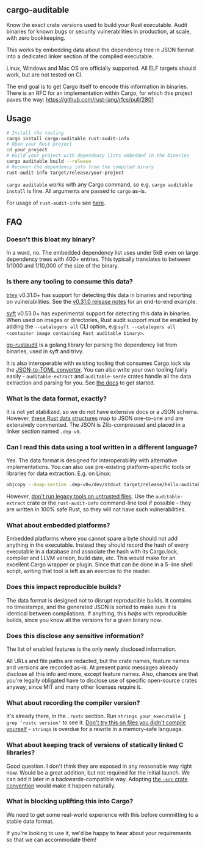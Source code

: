 ## cargo-auditable

Know the exact crate versions used to build your Rust executable. Audit binaries for known bugs or security vulnerabilities in production, at scale, with zero bookkeeping.

This works by embedding data about the dependency tree in JSON format into a dedicated linker section of the compiled executable.

Linux, Windows and Mac OS are officially supported. All ELF targets should work, but are not tested on CI.

The end goal is to get Cargo itself to encode this information in binaries. There is an RFC for an implementation within Cargo, for which this project paves the way: https://github.com/rust-lang/rfcs/pull/2801

## Usage

```bash
# Install the tooling
cargo install cargo-auditable rust-audit-info
# Open your Rust project
cd your_project
# Build your project with dependency lists embedded in the binaries
cargo auditable build --release
# Recover the dependency info from the compiled binary
rust-audit-info target/release/your-project
```

`cargo auditable` works with any Cargo command, so e.g. `cargo auditable install` is fine. All arguments are passed to `cargo` as-is.

For usage of `rust-audit-info` see [here](https://github.com/rust-secure-code/cargo-auditable/tree/master/rust-audit-info#usage).

## FAQ

### Doesn't this bloat my binary?

In a word, no. The embedded dependency list uses under 5kB even on large dependency trees with 400+ entries. This typically translates to between 1/1000 and 1/10,000 of the size of the binary.

### Is there any tooling to consume this data?

[trivy](https://github.com/aquasecurity/trivy) v0.31.0+ has support for detecting this data in binaries and reporting on vulnerabilities. See the [v0.31.0 release notes](https://github.com/aquasecurity/trivy/discussions/2716) for an end-to-end example.

[syft](https://github.com/anchore/syft) v0.53.0+ has experimental support for detecting this data in binaries.
When used on images or directories, Rust audit support must be enabled by adding the `--catalogers all` CLI option, e.g `syft --catalogers all <container image containing Rust auditable binary>`.

[go-rustaudit](https://github.com/microsoft/go-rustaudit) is a golang library for parsing the dependency list from binaries, used in syft and trivy.

It is also interoperable with existing tooling that consumes Cargo.lock via the [JSON-to-TOML convertor](auditable-serde/examples/json-to-toml.rs). You can also write your own tooling fairly easily - `auditable-extract` and `auditable-serde` crates handle all the data extraction and parsing for you. See [the docs](https://docs.rs/auditable-extract/) to get started.

### What is the data format, exactly?

It is not yet stabilized, so we do not have extensive docs or a JSON schema. However, [these Rust data structures](https://docs.rs/auditable-serde/latest/auditable_serde/struct.Package.html) map to JSON one-to-one and are extensively commented. The JSON is Zlib-compressed and placed in a linker section named `.dep-v0`.

### Can I read this data using a tool written in a different language?

Yes. The data format is designed for interoperability with alternative implementations. You can also use pre-existing platform-specific tools or libraries for data extraction. E.g. on Linux:
```bash
objcopy --dump-section .dep-v0=/dev/stdout target/release/hello-auditable | pigz -zd -
```
However, [don't run legacy tools on untrusted files](https://lcamtuf.blogspot.com/2014/10/psa-dont-run-strings-on-untrusted-files.html). Use the `auditable-extract` crate or the `rust-audit-info` command-line tool if possible - they are written in 100% safe Rust, so they will not have such vulnerabilities.

### What about embedded platforms?

Embedded platforms where you cannot spare a byte should not add anything in the executable. Instead they should record the hash of every executable in a database and associate the hash with its Cargo.lock, compiler and LLVM version, build date, etc. This would make for an excellent Cargo wrapper or plugin. Since that can be done in a 5-line shell script, writing that tool is left as an exercise to the reader.

### Does this impact reproducible builds?

The data format is designed not to disrupt reproducible builds. It contains no timestamps, and the generated JSON is sorted to make sure it is identical between compilations. If anything, this *helps* with reproducible builds, since you know all the versions for a given binary now.

### Does this disclose any sensitive information?

The list of enabled features is the only newly disclosed information.

All URLs and file paths are redacted, but the crate names, feature names and versions are recorded as-is. At present panic messages already disclose all this info and more, except feature names. Also, chances are that you're legally obligated have to disclose use of specific open-source crates anyway, since MIT and many other licenses require it.

### What about recording the compiler version?

It's already there, in the `.rustc` section. Run `strings your_executable | grep 'rustc version'` to see it. [Don't try this on files you didn't compile yourself](https://lcamtuf.blogspot.com/2014/10/psa-dont-run-strings-on-untrusted-files.html) - `strings` is overdue for a rewrite in a memory-safe language.

### What about keeping track of versions of statically linked C libraries?

Good question. I don't think they are exposed in any reasonable way right now. Would be a great addition, but not required for the initial launch. We can add it later in a backwards-compatible way. Adopting [the `-src` crate convention](https://internals.rust-lang.org/t/statically-linked-c-c-libraries/17175?u=shnatsel) would make it happen naturally.

### What is blocking uplifting this into Cargo?

We need to get some real-world experience with this before committing to a stable data format.

If you're looking to use it, we'd be happy to hear about your requirements so that we can accommodate them!

